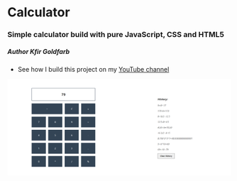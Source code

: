 # Calculator

### Simple calculator build with pure JavaScript, CSS and HTML5

##### Author Kfir Goldfarb

* See how I build this project on my [YouTube channel](https://www.youtube.com/watch?v=22DhrFqGUWM)

![calculator screenshot](https://github.com/kggold4/calculator/blob/main/images/calcnew.png)